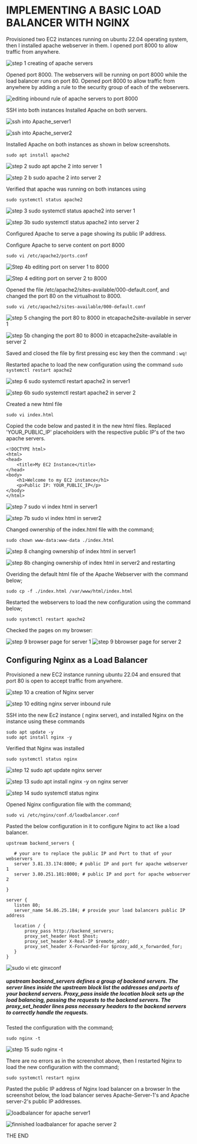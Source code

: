 # IMPLEMENTING A BASIC LOAD BALANCER WITH NGINX 
Provisioned two EC2 instances running on  ubuntu 22.04 operating system,  then I installed apache webserver in them. I opened port 8000 to allow traffic from anywhere.

![step 1 creating of apache servers](https://github.com/Fiyinfoluwa-awe/darey.io-pbl/assets/131634975/d8890bd5-1445-485f-8a9e-2d242a04d44f)

Opened port 8000. The webservers will be running on port 8000 while the load balancer runs on port 80. Opened port 8000 to allow traffic from anywhere by adding a rule to the security group of each of the webservers.

![editing inbound rule of apache servers to port 8000](https://github.com/Fiyinfoluwa-awe/darey.io-pbl/assets/131634975/bf218b38-af29-4c8e-847d-7e6582525bba)

SSH into both instances
Installed Apache on both servers.

![ssh into Apache_server1](https://github.com/Fiyinfoluwa-awe/darey.io-pbl/assets/131634975/95b3addf-fd02-4ce9-aad7-b030ca57b8fe)

![ssh into Apache_server2](https://github.com/Fiyinfoluwa-awe/darey.io-pbl/assets/131634975/367cb3b9-f9ac-4d85-be86-5315da6a8630)

Installed Apache on both instances as shown in below screenshots.

`sudo apt install apache2`

![step 2 sudo apt apche 2 into server 1](https://github.com/Fiyinfoluwa-awe/darey.io-pbl/assets/131634975/87747f17-1833-46ca-a789-d30dc0dcec7d)

![step 2 b sudo apache 2 into server 2](https://github.com/Fiyinfoluwa-awe/darey.io-pbl/assets/131634975/abda3e7e-3ea0-4473-896a-f8fe3f9b51b5)

Verified that apache was running on both instances using 

`sudo systemctl status apache2`

![step 3 sudo systemctl status apache2 into server 1](https://github.com/Fiyinfoluwa-awe/darey.io-pbl/assets/131634975/3a34280f-73ea-4a98-83f4-40071ed8c27a)

![step 3b sudo systemctl status apache2 into server 2](https://github.com/Fiyinfoluwa-awe/darey.io-pbl/assets/131634975/6ec72bb0-810d-4ae2-b8d5-a82433cf585e)

Configured Apache to serve a page showing its public IP address.

Configure Apache to serve content on port 8000 

`sudo vi /etc/apache2/ports.conf`

![Step 4b editing port on server 1 to 8000](https://github.com/Fiyinfoluwa-awe/darey.io-pbl/assets/131634975/06c4407e-90d6-4f69-b9aa-083cc491540a)

![Step 4 editing port on server 2 to 8000](https://github.com/Fiyinfoluwa-awe/darey.io-pbl/assets/131634975/0c7c30cd-4ac9-433b-b423-2cd79e01abae)

Opened the file /etc/apache2/sites-available/000-default.conf, and changed the port 80 on the virtualhost to 8000.

`sudo vi /etc/apache2/sites-available/000-default.conf`

![step 5 changing the port 80 to 8000 in etcapache2site-available in server 1](https://github.com/Fiyinfoluwa-awe/darey.io-pbl/assets/131634975/4ec12565-00cd-4beb-aa65-6c81cc5d82a3)

![step 5b changing the port 80 to 8000 in etcapache2site-available in server 2](https://github.com/Fiyinfoluwa-awe/darey.io-pbl/assets/131634975/efaa9818-0fde-46e7-948e-77d6d35cf1b9)

Saved and closed the file by first pressing esc key then the command : `wq!`

Restarted apache to load the new configuration using the command 
`sudo systemctl restart apache2`

![step 6 sudo systemctl restart apache2 in server1](https://github.com/Fiyinfoluwa-awe/darey.io-pbl/assets/131634975/30eb7f3e-9026-4168-8300-c1f6c0211d64)

![step 6b sudo systemctl restart apache2 in server 2](https://github.com/Fiyinfoluwa-awe/darey.io-pbl/assets/131634975/bb8acb47-cbcf-478f-a35b-9ef5d34eb630)

Created a new html file 

`sudo vi index.html`

Copied the code below and pasted it in the new html files. Replaced 'YOUR_PUBLIC_IP' placeholders with the respective public IP's of the two apache servers.

```
<!DOCTYPE html>
<html>
<head>
    <title>My EC2 Instance</title>
</head>
<body>
    <h1>Welcome to my EC2 instance</h1>
    <p>Public IP: YOUR_PUBLIC_IP</p>
</body>
</html>
```

![step 7 sudo vi index html in server1](https://github.com/Fiyinfoluwa-awe/darey.io-pbl/assets/131634975/5316cc32-8c98-43f7-b992-05772c9ad33b)

![step 7b sudo vi index html in server2](https://github.com/Fiyinfoluwa-awe/darey.io-pbl/assets/131634975/4aed30f1-6f03-4b4e-b53c-31864e79352d)

Changed ownership of the index.html file with the command;

`sudo chown www-data:www-data ./index.html`

![step 8 changing ownership of index html in server1](https://github.com/Fiyinfoluwa-awe/darey.io-pbl/assets/131634975/d4805938-39eb-493d-9ec0-b501e2dc1d7b)

![step 8b changing ownership of index html in server2 and restarting](https://github.com/Fiyinfoluwa-awe/darey.io-pbl/assets/131634975/a3597e2f-93ab-4421-9c09-90e50be5849c)

Overiding the default html file of the Apache Webserver with the command below;

`sudo cp -f ./index.html /var/www/html/index.html`

Restarted the webservers to load the new configuration using the command below;

`sudo systemctl restart apache2`

Checked the pages on my browser:

![step 9 browser page for server 1](https://github.com/Fiyinfoluwa-awe/darey.io-pbl/assets/131634975/99298b34-ec5d-4838-aa74-dc4e64c30307)
![step 9 bbrowser page for server 2](https://github.com/Fiyinfoluwa-awe/darey.io-pbl/assets/131634975/f4485b64-0776-4c02-a377-858d3ca233c1)

## Configuring  Nginx as a Load Balancer

Provisioned a new EC2 instance running ubuntu 22.04 and ensured that port 80 is open to accept traffic from anywhere.

![step 10 a creation of Nginx server](https://github.com/Fiyinfoluwa-awe/darey.io-pbl/assets/131634975/ab856263-ebb6-45f0-9635-6e1eb8c52a49)

![step 10 editing nginx server inbound rule ](https://github.com/Fiyinfoluwa-awe/darey.io-pbl/assets/131634975/989e9936-d543-413b-9096-d614bd295fa1)

SSH into the new Ec2 instance ( nginx server), and installed Nginx on the instance using these commands

```
sudo apt update -y 
sudo apt install nginx -y
```

Verified that Nginx was installed 

`sudo systemctl status nginx`

![step 12 sudo apt update nginx server](https://github.com/Fiyinfoluwa-awe/darey.io-pbl/assets/131634975/eefc329d-d2d9-4daf-a4dc-f7323bbed154)

![step 13 sudo apt install nginx -y on nginx server](https://github.com/Fiyinfoluwa-awe/darey.io-pbl/assets/131634975/967b6300-2068-4cfa-a368-55827a1c97a5)

![step 14 sudo systemctl status nginx](https://github.com/Fiyinfoluwa-awe/darey.io-pbl/assets/131634975/7237eaa3-a310-413e-a081-9b7ee3125220)

Opened Nginx configuration file with the command;

`sudo vi /etc/nginx/conf.d/loadbalancer.conf`

Pasted the below configuration in it to configure Nginx to act like a load balancer.

 ```       
upstream backend_servers {

    # your are to replace the public IP and Port to that of your webservers
    server 3.81.33.174:8000; # public IP and port for apache webserver 1
    server 3.80.251.101:8000; # public IP and port for apache webserver 2

}

server {
    listen 80;
    server_name 54.86.25.184; # provide your load balancers public IP address

    location / {
        proxy_pass http://backend_servers;
        proxy_set_header Host $host;
        proxy_set_header X-Real-IP $remote_addr;
        proxy_set_header X-Forwarded-For $proxy_add_x_forwarded_for;
    }
}

```

![sudo vi etc ginxconf](https://github.com/Fiyinfoluwa-awe/darey.io-pbl/assets/131634975/e2062127-85a9-4867-b0c2-07806797c98d)

##### upstream backend_servers defines a group of backend servers. The server lines inside the upstream block list the addresses and ports of your backend servers. Proxy_pass inside the location block sets up the load balancing, passing the requests to the backend servers. The proxy_set_header lines pass necessary headers to the backend servers to correctly handle the requests.

Tested the configuration with the command;

`sudo nginx -t`

![step 15 sudo nginx -t](https://github.com/Fiyinfoluwa-awe/darey.io-pbl/assets/131634975/4579700a-8e35-49ec-9352-d722bb5b56bd)

There are no errors as in the screenshot above, then I restarted Nginx to load the new configuration with the command;

`sudo systemctl restart nginx`

Pasted the public IP address of Nginx load balancer on a browser
 In the screenshot below, the load balancer serves Apache-Server-1's and Apache server-2's public IP addresses.

 
![loadbalancer for apache server1](https://github.com/Fiyinfoluwa-awe/darey.io-pbl/assets/131634975/29c04214-e95d-4019-ba78-f606867ee915)

![finnished loadbalancer for apache server 2](https://github.com/Fiyinfoluwa-awe/darey.io-pbl/assets/131634975/e652e656-701c-47e3-add6-8e7546ffa281)


THE END




